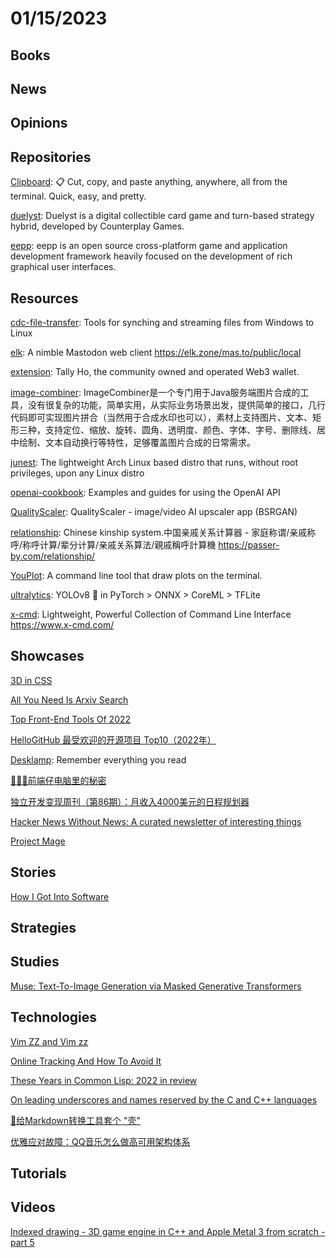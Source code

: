 # 01/15/2023

## Books

## News

## Opinions

## Repositories
[Clipboard](https://github.com/Slackadays/Clipboard): 📋 Cut, copy, and paste anything, anywhere, all from the terminal. Quick, easy, and pretty.

[duelyst](https://github.com/open-duelyst/duelyst): Duelyst is a digital collectible card game and turn-based strategy hybrid, developed by Counterplay Games.

[eepp](https://github.com/SpartanJ/eepp/): eepp is an open source cross-platform game and application development framework heavily focused on the development of rich graphical user interfaces.

## Resources
[cdc-file-transfer](https://github.com/google/cdc-file-transfer): Tools for synching and streaming files from Windows to Linux

[elk](https://github.com/elk-zone/elk): A nimble Mastodon web client https://elk.zone/mas.to/public/local

[extension](https://github.com/tallyhowallet/extension): Tally Ho, the community owned and operated Web3 wallet.

[image-combiner](https://gitee.com/dromara/image-combiner): ImageCombiner是一个专门用于Java服务端图片合成的工具，没有很复杂的功能，简单实用，从实际业务场景出发，提供简单的接口，几行代码即可实现图片拼合（当然用于合成水印也可以），素材上支持图片、文本、矩形三种，支持定位、缩放、旋转、圆角、透明度、颜色、字体、字号、删除线、居中绘制、文本自动换行等特性，足够覆盖图片合成的日常需求。

[junest](https://github.com/fsquillace/junest): The lightweight Arch Linux based distro that runs, without root privileges, upon any Linux distro

[openai-cookbook](https://github.com/openai/openai-cookbook): Examples and guides for using the OpenAI API

[QualityScaler](https://github.com/Djdefrag/QualityScaler): QualityScaler - image/video AI upscaler app (BSRGAN)

[relationship](https://github.com/mumuy/relationship/): Chinese kinship system.中国亲戚关系计算器 - 家庭称谓/亲戚称呼/称呼计算/辈分计算/亲戚关系算法/親戚稱呼計算機 https://passer-by.com/relationship/

[YouPlot](https://github.com/red-data-tools/YouPlot): A command line tool that draw plots on the terminal.

[ultralytics](https://github.com/ultralytics/ultralytics): YOLOv8 🚀 in PyTorch > ONNX > CoreML > TFLite

[x-cmd](https://gitee.com/x-cmd/x-cmd): Lightweight, Powerful Collection of Command Line Interface https://www.x-cmd.com/

## Showcases
[3D in CSS](https://garden.bradwoods.io/notes/css/3d)

[All You Need Is Arxiv Search](https://www.arxiv.dev/)

[Top Front-End Tools Of 2022](https://www.smashingmagazine.com/2023/01/top-frontend-tools-2022/)

[HelloGitHub 最受欢迎的开源项目 Top10（2022年）](https://mp.weixin.qq.com/s/DT21d1zSw5QwBb1V_CMktA)

[Desklamp](https://desklamp.io/): Remember everything you read

[🛬🛬🛬前端仔电脑里的秘密](https://juejin.cn/post/7187272143657730108)

[独立开发变现周刊（第86期）：月收入4000美元的日程规划器](https://mp.weixin.qq.com/s/EBTqqDB4qmSbmugqhwXlPA)

[Hacker News Without News: A curated newsletter of interesting things](https://hn.build-your-own.org/)

[Project Mage](https://project-mage.org/)

## Stories
[How I Got Into Software](https://letterstoanewdeveloper.com/2023/01/09/how-i-got-into-software/)

## Strategies

## Studies
[Muse: Text-To-Image Generation via Masked Generative Transformers](https://muse-model.github.io/)

## Technologies
[Vim ZZ and Vim zz](https://www.programmerhat.com/vim-zz/)

[Online Tracking And How To Avoid It](https://www.i-programmer.info/news/81-web-general/15976-online-tracking-and-how-to-avoid-it.html)

[These Years in Common Lisp: 2022 in review](https://lisp-journey.gitlab.io/blog/these-years-in-common-lisp-2022-in-review/)

[On leading underscores and names reserved by the C and C++ languages](https://devblogs.microsoft.com/oldnewthing/20230109-00/?p=107685)

[🐰给Markdown转换工具套个 "壳"](https://juejin.cn/post/7187212491737284668)

[优雅应对故障：QQ音乐怎么做高可用架构体系](https://mp.weixin.qq.com/s/-DX7FY8qmRAy-N9vp-pd6Q)

## Tutorials

## Videos
[Indexed drawing - 3D game engine in C++ and Apple Metal 3 from scratch - part 5](https://www.youtube.com/watch?v=dFayasrbddA)
